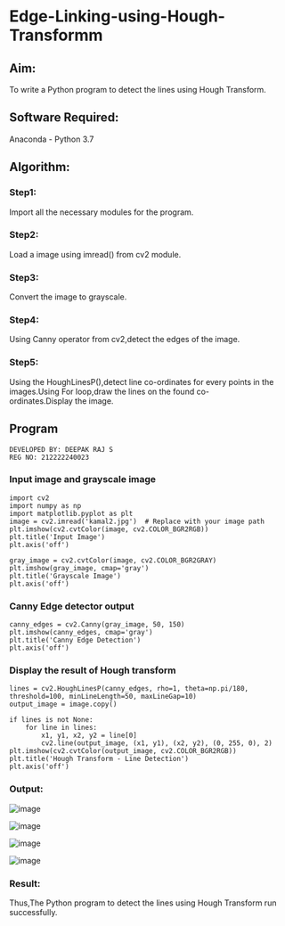 # Edge-Linking-using-Hough-Transformm
## Aim:
To write a Python program to detect the lines using Hough Transform.

## Software Required:
Anaconda - Python 3.7

## Algorithm:
### Step1:

Import all the necessary modules for the program.
### Step2:

Load a image using imread() from cv2 module.
### Step3:

Convert the image to grayscale.
### Step4:

Using Canny operator from cv2,detect the edges of the image.
### Step5:

Using the HoughLinesP(),detect line co-ordinates for every points in the images.Using For loop,draw the lines on the found co-ordinates.Display the image.
## Program 
```
DEVELOPED BY: DEEPAK RAJ S
REG NO: 212222240023
```
### Input image and grayscale image
```
import cv2
import numpy as np
import matplotlib.pyplot as plt
image = cv2.imread('kamal2.jpg')  # Replace with your image path
plt.imshow(cv2.cvtColor(image, cv2.COLOR_BGR2RGB))
plt.title('Input Image')
plt.axis('off')
```
```
gray_image = cv2.cvtColor(image, cv2.COLOR_BGR2GRAY)
plt.imshow(gray_image, cmap='gray')
plt.title('Grayscale Image')
plt.axis('off')
```

### Canny Edge detector output
```
canny_edges = cv2.Canny(gray_image, 50, 150)
plt.imshow(canny_edges, cmap='gray')
plt.title('Canny Edge Detection')
plt.axis('off')  
```


### Display the result of Hough transform
```
lines = cv2.HoughLinesP(canny_edges, rho=1, theta=np.pi/180, threshold=100, minLineLength=50, maxLineGap=10)
output_image = image.copy()

if lines is not None:
    for line in lines:
        x1, y1, x2, y2 = line[0]
        cv2.line(output_image, (x1, y1), (x2, y2), (0, 255, 0), 2)
plt.imshow(cv2.cvtColor(output_image, cv2.COLOR_BGR2RGB))
plt.title('Hough Transform - Line Detection')
plt.axis('off')

```

### Output:

![image](https://github.com/user-attachments/assets/8733d4f7-7054-4260-a82e-bf2f1a2e3a8c)

![image](https://github.com/user-attachments/assets/3699d195-9d99-4255-996e-6e575bade679)

![image](https://github.com/user-attachments/assets/dc85d076-1f2c-4147-91d5-93f91f22db17)

![image](https://github.com/user-attachments/assets/7bc1e770-6efa-4df6-ba54-5f59d3786279)

### Result:
Thus,The Python program to detect the lines using Hough Transform run successfully.
